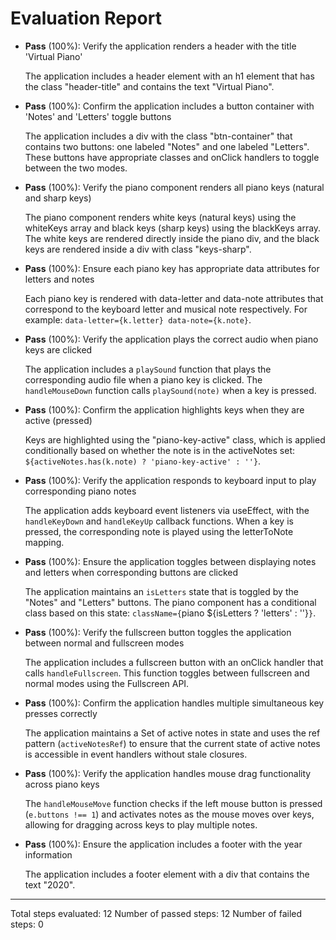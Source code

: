 # Evaluation Report

- **Pass** (100%): Verify the application renders a header with the title 'Virtual Piano'
  
  The application includes a header element with an h1 element that has the class "header-title" and contains the text "Virtual Piano".

- **Pass** (100%): Confirm the application includes a button container with 'Notes' and 'Letters' toggle buttons
  
  The application includes a div with the class "btn-container" that contains two buttons: one labeled "Notes" and one labeled "Letters". These buttons have appropriate classes and onClick handlers to toggle between the two modes.

- **Pass** (100%): Verify the piano component renders all piano keys (natural and sharp keys)
  
  The piano component renders white keys (natural keys) using the whiteKeys array and black keys (sharp keys) using the blackKeys array. The white keys are rendered directly inside the piano div, and the black keys are rendered inside a div with class "keys-sharp".

- **Pass** (100%): Ensure each piano key has appropriate data attributes for letters and notes
  
  Each piano key is rendered with data-letter and data-note attributes that correspond to the keyboard letter and musical note respectively. For example: `data-letter={k.letter} data-note={k.note}`.

- **Pass** (100%): Verify the application plays the correct audio when piano keys are clicked
  
  The application includes a `playSound` function that plays the corresponding audio file when a piano key is clicked. The `handleMouseDown` function calls `playSound(note)` when a key is pressed.

- **Pass** (100%): Confirm the application highlights keys when they are active (pressed)
  
  Keys are highlighted using the "piano-key-active" class, which is applied conditionally based on whether the note is in the activeNotes set: `${activeNotes.has(k.note) ? 'piano-key-active' : ''}`.

- **Pass** (100%): Verify the application responds to keyboard input to play corresponding piano notes
  
  The application adds keyboard event listeners via useEffect, with the `handleKeyDown` and `handleKeyUp` callback functions. When a key is pressed, the corresponding note is played using the letterToNote mapping.

- **Pass** (100%): Ensure the application toggles between displaying notes and letters when corresponding buttons are clicked
  
  The application maintains an `isLetters` state that is toggled by the "Notes" and "Letters" buttons. The piano component has a conditional class based on this state: `className={`piano ${isLetters ? 'letters' : ''}`}`.

- **Pass** (100%): Verify the fullscreen button toggles the application between normal and fullscreen modes
  
  The application includes a fullscreen button with an onClick handler that calls `handleFullscreen`. This function toggles between fullscreen and normal modes using the Fullscreen API.

- **Pass** (100%): Confirm the application handles multiple simultaneous key presses correctly
  
  The application maintains a Set of active notes in state and uses the ref pattern (`activeNotesRef`) to ensure that the current state of active notes is accessible in event handlers without stale closures.

- **Pass** (100%): Verify the application handles mouse drag functionality across piano keys
  
  The `handleMouseMove` function checks if the left mouse button is pressed (`e.buttons !== 1`) and activates notes as the mouse moves over keys, allowing for dragging across keys to play multiple notes.

- **Pass** (100%): Ensure the application includes a footer with the year information
  
  The application includes a footer element with a div that contains the text "2020".

---

Total steps evaluated: 12
Number of passed steps: 12
Number of failed steps: 0